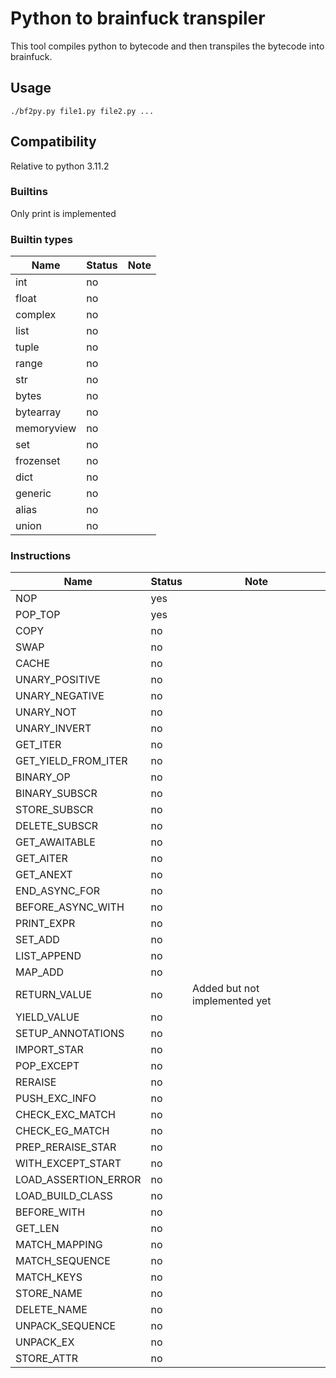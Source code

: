 # Python to brainfuck transpiler
This tool compiles python to bytecode and then transpiles the bytecode into brainfuck.

## Usage
```
./bf2py.py file1.py file2.py ...
```

## Compatibility
Relative to python 3.11.2
### Builtins
Only print is implemented

### Builtin types
|Name|Status|Note|
|----|------|----|
|int|no||
|float|no||
|complex|no||
|list|no||
|tuple|no||
|range|no||
|str|no||
|bytes|no||
|bytearray|no||
|memoryview|no||
|set|no||
|frozenset|no||
|dict|no||
|generic|no||
|alias|no||
|union|no||

### Instructions
|Name|Status|Note|
|----|------|----|
|NOP |yes   |    |
|POP_TOP|yes|    |
|COPY|no||
|SWAP|no||
|CACHE|no||
|UNARY_POSITIVE|no||
|UNARY_NEGATIVE|no||
|UNARY_NOT|no||
|UNARY_INVERT|no||
|GET_ITER|no||
|GET_YIELD_FROM_ITER|no||
|BINARY_OP|no||
|BINARY_SUBSCR|no||
|STORE_SUBSCR|no||
|DELETE_SUBSCR|no||
|GET_AWAITABLE|no||
|GET_AITER|no||
|GET_ANEXT|no||
|END_ASYNC_FOR|no||
|BEFORE_ASYNC_WITH|no||
|PRINT_EXPR|no||
|SET_ADD|no||
|LIST_APPEND|no||
|MAP_ADD|no||
|RETURN_VALUE|no|Added but not implemented yet|
|YIELD_VALUE|no||
|SETUP_ANNOTATIONS|no||
|IMPORT_STAR|no||
|POP_EXCEPT|no||
|RERAISE|no||
|PUSH_EXC_INFO|no||
|CHECK_EXC_MATCH|no||
|CHECK_EG_MATCH|no||
|PREP_RERAISE_STAR|no||
|WITH_EXCEPT_START|no||
|LOAD_ASSERTION_ERROR|no||
|LOAD_BUILD_CLASS|no||
|BEFORE_WITH|no||
|GET_LEN|no||
|MATCH_MAPPING|no||
|MATCH_SEQUENCE|no||
|MATCH_KEYS|no||
|STORE_NAME|no||
|DELETE_NAME|no||
|UNPACK_SEQUENCE|no||
|UNPACK_EX|no||
|STORE_ATTR|no||
